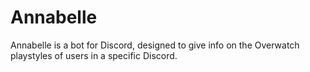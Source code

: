 # Annabelle
Annabelle is a bot for Discord, designed to give info on the Overwatch playstyles of users in a specific Discord.
